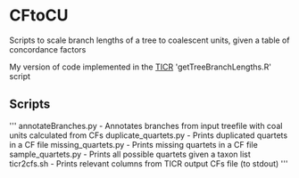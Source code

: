 # CFtoCU
Scripts to scale branch lengths of a tree to coalescent units, given a table of concordance factors

My version of code implemented in the [TICR](https://github.com/nstenz/TICR) 'getTreeBranchLengths.R' script



## Scripts
'''
annotateBranches.py   - Annotates branches from input treefile with coal units calculated from CFs
duplicate_quartets.py - Prints duplicated quartets in a CF file
missing_quartets.py   - Prints missing quartets in a CF file
sample_quartets.py    - Prints all possible quartets given a taxon list
ticr2cfs.sh           - Prints relevant columns from TICR output CFs file (to stdout)
'''
